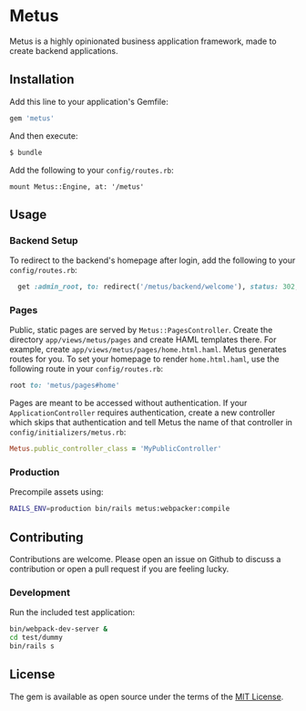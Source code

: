# Metus

Metus is a highly opinionated business application framework, made to create backend applications.

## Installation

Add this line to your application's Gemfile:

```ruby
gem 'metus'
```

And then execute:

```bash
$ bundle
```

Add the following to your `config/routes.rb`:

```
mount Metus::Engine, at: '/metus'
```

## Usage

### Backend Setup

To redirect to the backend's homepage after login, add the following to your `config/routes.rb`:

```ruby
  get :admin_root, to: redirect('/metus/backend/welcome'), status: 302, as: :admin_root
```

### Pages

Public, static pages are served by `Metus::PagesController`. Create the directory `app/views/metus/pages` and create HAML templates there. For example, create `app/views/metus/pages/home.html.haml`. Metus generates routes for you. To set your homepage to render `home.html.haml`, use the following route in your `config/routes.rb`:

```ruby
root to: 'metus/pages#home'
```

Pages are meant to be accessed without authentication. If your `ApplicationController` requires authentication, create a new controller which skips that authentication and tell Metus the name of that controller in `config/initializers/metus.rb`:

```ruby
Metus.public_controller_class = 'MyPublicController'
```

### Production

Precompile assets using:

```bash
RAILS_ENV=production bin/rails metus:webpacker:compile
```

## Contributing

Contributions are welcome. Please open an issue on Github to discuss a contribution or open a pull request if you are feeling lucky.

### Development

Run the included test application:

```bash
bin/webpack-dev-server &
cd test/dummy
bin/rails s
```

## License

The gem is available as open source under the terms of the [MIT License](https://opensource.org/licenses/MIT).
